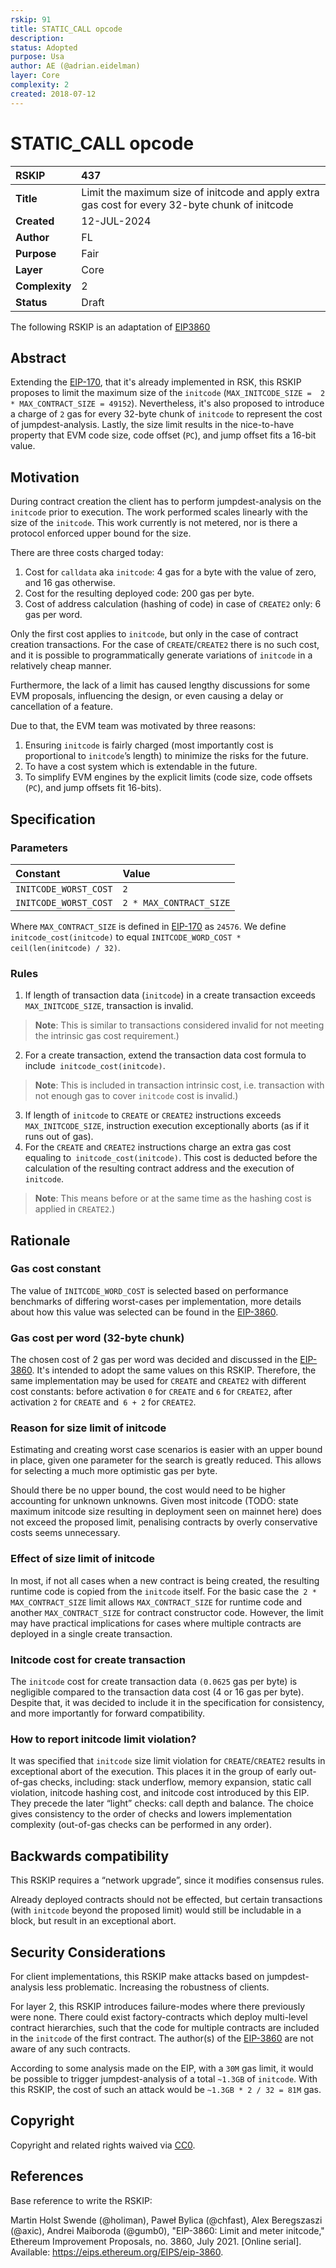 ```yaml
---
rskip: 91
title: STATIC_CALL opcode 
description: 
status: Adopted
purpose: Usa
author: AE (@adrian.eidelman)
layer: Core
complexity: 2
created: 2018-07-12
---
```


# STATIC_CALL opcode

| RSKIP          | 437                                                                                             |
| :------------- |:------------------------------------------------------------------------------------------------|
| **Title**      | Limit the maximum size of initcode and apply extra gas cost for every 32-byte chunk of initcode |
| **Created**    | 12-JUL-2024                                                                                     |
| **Author**     | FL                   		                                                                         |
| **Purpose**    | Fair		                                                                                          |
| **Layer**      | Core                                                                                            |
| **Complexity** | 2                                                                                               |
| **Status**     | Draft                                                                                           |


The following RSKIP is an adaptation of [EIP3860](https://eips.ethereum.org/EIPS/eip-3860)

## Abstract
Extending the [EIP-170](https://eips.ethereum.org/EIPS/eip-170), that it's already implemented in RSK, this RSKIP proposes to limit the maximum size of the `initcode` 
(`MAX_INITCODE_SIZE =  2 * MAX_CONTRACT_SIZE = 49152`). Nevertheless, it's also proposed to introduce a charge of `2` gas  for every 32-byte chunk of `initcode`
to represent the cost of jumpdest-analysis. Lastly, the size limit results in the nice-to-have property that EVM code size, code offset (`PC`), and jump offset fits a 16-bit value.

## Motivation
During contract creation the client has to perform jumpdest-analysis on the `initcode` prior to execution. The work performed scales linearly with the size of the `initcode`. 
This work currently is not metered, nor is there a protocol enforced upper bound for the size.

There are three costs charged today:

1. Cost for `calldata` aka `initcode`: 4 gas for a byte with the value of zero, and 16 gas otherwise.
2. Cost for the resulting deployed code: 200 gas per byte.
3. Cost of address calculation (hashing of code) in case of `CREATE2` only: 6 gas per word.

Only the first cost applies to `initcode`, but only in the case of contract creation transactions. For the case of `CREATE`/`CREATE2` there is no such cost, and it is possible to programmatically 
generate variations of `initcode` in a relatively cheap manner. 

Furthermore, the lack of a limit has caused lengthy discussions for some EVM proposals, influencing the design, or even causing a delay or cancellation of a feature.

Due to that, the EVM team was motivated by three reasons:

1. Ensuring `initcode` is fairly charged (most importantly cost is proportional to `initcode`’s length) to minimize the risks for the future.
2. To have a cost system which is extendable in the future.
3. To simplify EVM engines by the explicit limits (code size, code offsets (`PC`), and jump offsets fit 16-bits).

## Specification

### Parameters
| **Constant**           | **Value**              |
|:-----------------------|:-----------------------|
| `INITCODE_WORST_COST`  | `2`                    |
| `INITCODE_WORST_COST`  | `2 * MAX_CONTRACT_SIZE` |

Where `MAX_CONTRACT_SIZE` is defined in [EIP-170](https://eips.ethereum.org/EIPS/eip-170) as `24576`.
We define `initcode_cost(initcode)` to equal `INITCODE_WORD_COST * ceil(len(initcode) / 32)`.

### Rules
1. If length of transaction data (`initcode`) in a create transaction exceeds `MAX_INITCODE_SIZE`, transaction is invalid.
> **Note**: This is similar to transactions considered invalid for not meeting the intrinsic gas cost requirement.)
2. For a create transaction, extend the transaction data cost formula to include` initcode_cost(initcode)`. 
> **Note**: This is included in transaction intrinsic cost, i.e. transaction with not enough gas to cover `initcode` cost is invalid.)
3. If length of `initcode` to `CREATE` or `CREATE2` instructions exceeds `MAX_INITCODE_SIZE`, instruction execution exceptionally aborts (as if it runs out of gas).
4. For the `CREATE` and `CREATE2` instructions charge an extra gas cost equaling to` initcode_cost(initcode)`. This cost is deducted before the calculation of the 
resulting contract address and the execution of `initcode`. 
> **Note**: This means before or at the same time as the hashing cost is applied in `CREATE2`.)

## Rationale

### Gas cost constant
The value of `INITCODE_WORD_COST` is selected based on performance benchmarks of differing worst-cases per implementation, more details about how this value was 
selected can be found in the [EIP-3860](https://eips.ethereum.org/EIPS/eip-3860#gas-cost-constant).

### Gas cost per word (32-byte chunk)
The chosen cost of 2 gas per word was decided and discussed in the [EIP-3860](https://eips.ethereum.org/EIPS/eip-3860#gas-cost-per-word-32-byte-chunk). It's intended to
adopt the same values on this RSKIP. Therefore, the same implementation may be used for `CREATE` and `CREATE2` with different cost constants: before activation `0` for `CREATE` 
and `6` for `CREATE2`, after activation `2` for `CREATE` and` 6 + 2` for `CREATE2`.

### Reason for size limit of initcode
Estimating and creating worst case scenarios is easier with an upper bound in place, given one parameter for the search is greatly reduced. This allows for selecting a much more optimistic gas per byte.

Should there be no upper bound, the cost would need to be higher accounting for unknown unknowns. Given most initcode (TODO: state maximum initcode size resulting in deployment 
seen on mainnet here) does not exceed the proposed limit, penalising contracts by overly conservative costs seems unnecessary.

### Effect of size limit of initcode
In most, if not all cases when a new contract is being created, the resulting runtime code is copied from the `initcode` itself. For the basic case the` 2 * MAX_CONTRACT_SIZE` limit allows `MAX_CONTRACT_SIZE` 
for runtime code and another `MAX_CONTRACT_SIZE` for contract constructor code. However, the limit may have practical implications for cases where multiple contracts are deployed in a single create transaction.

### Initcode cost for create transaction
The `initcode` cost for create transaction data `(0.0625` gas per byte) is negligible compared to the transaction data cost (4 or 16 gas per byte). 
Despite that, it was decided to include it in the specification for consistency, and more importantly for forward compatibility.

### How to report initcode limit violation?
It was specified that `initcode` size limit violation for `CREATE`/`CREATE2` results in exceptional abort of the execution. This places it in the group of early out-of-gas checks, 
including: stack underflow, memory expansion, static call violation, initcode hashing cost, and initcode cost introduced by this EIP. They precede the later “light” checks: call depth and balance.
The choice gives consistency to the order of checks and lowers implementation complexity (out-of-gas checks can be performed in any order).

## Backwards compatibility
This RSKIP requires a “network upgrade”, since it modifies consensus rules.

Already deployed contracts should not be effected, but certain transactions (with `initcode` beyond the proposed limit) would still be includable in a block, but result in an exceptional abort.

## Security Considerations
For client implementations, this RSKIP make attacks based on jumpdest-analysis less problematic. Increasing the robustness of clients.

For layer 2, this RSKIP introduces failure-modes where there previously were none. There could exist factory-contracts which deploy multi-level contract hierarchies, 
such that the code for multiple contracts are included in the `initcode` of the first contract. The author(s) of the [EIP-3860](https://eips.ethereum.org/EIPS/eip-3860#security-considerations) 
are not aware of any such contracts.

According to some analysis made on the EIP, with a `30M` gas limit, it would be possible to trigger jumpdest-analysis of a total `~1.3GB` of `initcode`. With this RSKIP, 
the cost of such an attack would be `~1.3GB * 2 / 32 = 81M` gas. 

## **Copyright**

Copyright and related rights waived via [CC0](https://creativecommons.org/publicdomain/zero/1.0/).

## References
Base reference to write the RSKIP:

Martin Holst Swende (@holiman), Paweł Bylica (@chfast), Alex Beregszaszi (@axic), Andrei Maiboroda (@gumb0), "EIP-3860: Limit and meter initcode," Ethereum Improvement Proposals, no. 3860, July 2021. 
[Online serial]. Available: https://eips.ethereum.org/EIPS/eip-3860.